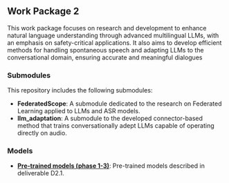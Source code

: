 ## Work Package 2
This work package focuses on research and development to enhance natural language understanding through advanced multilingual LLMs, with an emphasis on safety-critical applications. It also aims to develop efficient methods for handling spontaneous speech and adapting LLMs to the conversational domain, ensuring accurate and meaningful dialogues

### Submodules

This repository includes the following submodules:
- **FederatedScope**: A submodule dedicated to the research on Federated Learning applied to LLMs and ASR models.
- **llm_adaptation**: A submodule to the developed connector-based method that trains conversationally adept LLMs capable of operating directly on audio.

### Models
- **[Pre-trained models (phase 1-3)](https://zenodo.org/records/14794470)**: Pre-trained models described in deliverable D2.1.
